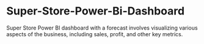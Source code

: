 # Super-Store-Power-Bi-Dashboard
Super Store Power BI dashboard with a forecast involves visualizing various aspects of the business, including sales, profit, and other key metrics.

